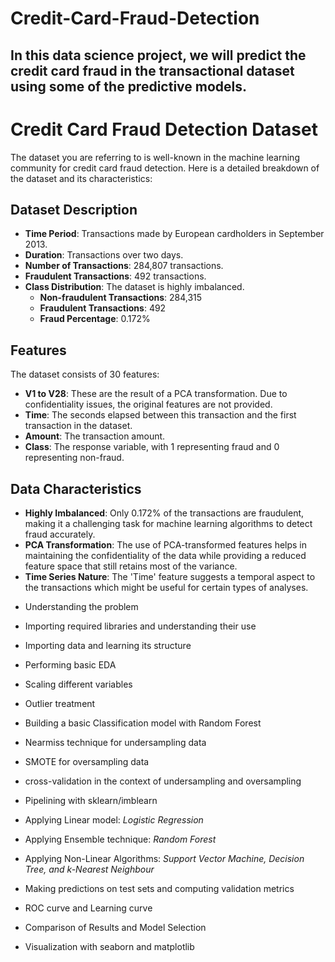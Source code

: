 # Credit-Card-Fraud-Detection
## In this data science project, we will predict the credit card fraud in the transactional dataset using some of the predictive models. 

# Credit Card Fraud Detection Dataset

The dataset you are referring to is well-known in the machine learning community for credit card fraud detection. Here is a detailed breakdown of the dataset and its characteristics:

## Dataset Description
- **Time Period**: Transactions made by European cardholders in September 2013.
- **Duration**: Transactions over two days.
- **Number of Transactions**: 284,807 transactions.
- **Fraudulent Transactions**: 492 transactions.
- **Class Distribution**: The dataset is highly imbalanced.
  - **Non-fraudulent Transactions**: 284,315
  - **Fraudulent Transactions**: 492
  - **Fraud Percentage**: 0.172%

## Features
The dataset consists of 30 features:
- **V1 to V28**: These are the result of a PCA transformation. Due to confidentiality issues, the original features are not provided.
- **Time**: The seconds elapsed between this transaction and the first transaction in the dataset.
- **Amount**: The transaction amount.
- **Class**: The response variable, with 1 representing fraud and 0 representing non-fraud.

## Data Characteristics
- **Highly Imbalanced**: Only 0.172% of the transactions are fraudulent, making it a challenging task for machine learning algorithms to detect fraud accurately.
- **PCA Transformation**: The use of PCA-transformed features helps in maintaining the confidentiality of the data while providing a reduced feature space that still retains most of the variance.
- **Time Series Nature**: The 'Time' feature suggests a temporal aspect to the transactions which might be useful for certain types of analyses.

* Understanding the problem

* Importing required libraries and understanding their use

* Importing data and learning its structure

* Performing basic EDA

* Scaling different variables

* Outlier treatment

* Building a basic Classification model with Random Forest

* Nearmiss technique for undersampling data

* SMOTE for oversampling data

* cross-validation in the context of undersampling and oversampling

* Pipelining with sklearn/imblearn

* Applying Linear model: *Logistic Regression*

* Applying Ensemble technique:  *Random Forest*

* Applying Non-Linear Algorithms: *Support Vector Machine, Decision Tree, and k-Nearest Neighbour*


* Making predictions on test sets and computing validation metrics

* ROC curve and Learning curve

* Comparison of Results and Model Selection

* Visualization with seaborn and matplotlib 
